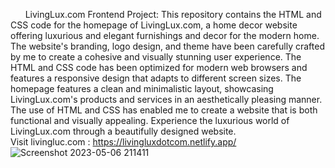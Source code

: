 &nbsp;&nbsp;&nbsp;&nbsp;&nbsp;&nbsp;LivingLux.com Frontend Project: This repository contains the HTML and CSS code for the homepage of LivingLux.com, a home decor website offering luxurious and elegant furnishings and decor for the modern home. The website's branding, logo design, and theme have been carefully crafted by me to create a cohesive and visually stunning user experience. The HTML and CSS code has been optimized for modern web browsers and features a responsive design that adapts to different screen sizes. The homepage features a clean and minimalistic layout, showcasing LivingLux.com's products and services in an aesthetically pleasing manner. The use of HTML and CSS has enabled me to create a website that is both functional and visually appealing. Experience the luxurious world of LivingLux.com through a beautifully designed website.<br>
Visit livingluc.com : https://livingluxdotcom.netlify.app/
<br>
![Screenshot 2023-05-06 211411](https://user-images.githubusercontent.com/130790017/236634089-4049b664-96f6-4beb-a08e-1593c996c5dc.png)
